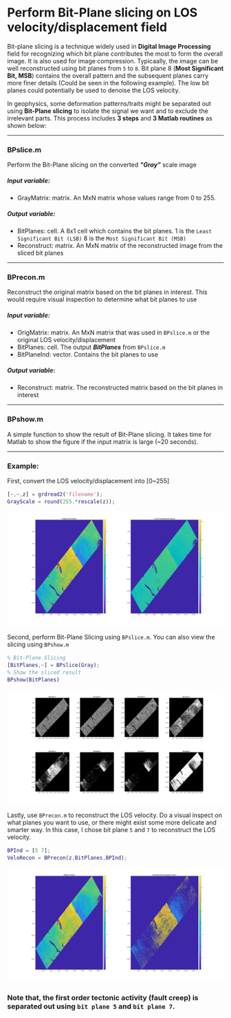 # Perform Bit-Plane slicing on LOS velocity/displacement field   
Bit-plane slicing is a technique widely used in **Digital Image Processing** field for recognizing which bit plane contributes the most to form the overall image. It is also used for image compression. Typicaally, the image can be well reconstructed using bit planes from `5` to `8`. Bit plane 8 (**Most Significant Bit, MSB**) contains the overall pattern and the subsequent planes carry more finer details (Could be seen in the following example). The low bit planes could potentially be used to denoise the LOS velocity. 

In geophysics, some deformation patterns/traits might be separated out using **Bit-Plane slicing** to isolate the signal we want and to exclude the irrelevant parts. This process includes **3 steps** and **3 Matlab routines** as shown below:  

---
### BPslice.m
Perform the Bit-Plane slicing on the converted ***"Gray"*** scale image
##### Input variable:  
  * GrayMatrix: matrix. An MxN matrix whose values range from 0 to 255.

##### Output variable:
  * BitPlanes: cell. A 8x1 cell which contains the bit planes. 1 is the `Least Significant Bit (LSB)` 8 is the `Most Significant Bit (MSB)`
  * Reconstruct: matrix. An MxN matrix of the reconstructed image from the sliced bit planes

---
### BPrecon.m
Reconstruct the original matrix based on the bit planes in interest. This would require visual inspection to determine what bit planes to use
##### Input variable:  
  * OrigMatrix: matrix. An MxN matrix that was used in `BPslice.m` or the original LOS velocity/displacement
  * BitPlanes: cell. The output ***BitPlanes*** from `BPslice.m`
  * BitPlaneInd: vector. Contains the bit planes to use

##### Output variable:
  * Reconstruct: matrix. The reconstructed matrix based on the bit planes in interest

---
### BPshow.m
A simple function to show the result of Bit-Plane slicing. It takes time for Matlab to show the figure if the input matrix is large (~20 seconds). 

---


### Example:
First, convert the LOS velocity/displacement into [0~255]
```matlab
[~,~,z] = grdread2('filename');
GrayScale = round(255.*rescale(z));
```
![Example](https://github.com/LiChiehLin/3D_decomposition/blob/f658d2f0e529261f8a8cb85f07ad8e193cc32595/Figures/GrayScale_convert_Example.png)

Second, perform Bit-Plane Slicing using `BPslice.m`. You can also view the slicing using `BPshow.m`
```matlab
% Bit-Plane Slicing
[BitPlanes,~] = BPslice(Gray);
% Show the sliced result
BPshow(BitPlanes)
```
![Example](https://github.com/LiChiehLin/3D_decomposition/blob/f658d2f0e529261f8a8cb85f07ad8e193cc32595/Figures/Bit-plane_slice_Example.png)

Lastly, use `BPrecon.m` to reconstruct the LOS velocity. Do a visual inspect on what planes you want to use, or there might exist some more delicate and smarter way. In this case, I chose bit plane `5` and `7` to reconstruct the LOS velocity.
```matlab
BPInd = [5 7];
VeloRecon = BPrecon(z,BitPlanes,BPInd);
```
![Example](https://github.com/LiChiehLin/3D_decomposition/blob/f658d2f0e529261f8a8cb85f07ad8e193cc32595/Figures/Reconstrcuted_Example.png)

### Note that, the first order tectonic activity (fault creep) is separated out using `bit plane 5` and `bit plane 7`.


